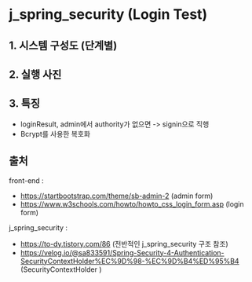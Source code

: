 # j_spring_security (Login Test)

## 1. 시스템 구성도 (단계별)
## 2. 실행 사진
## 3. 특징
 - loginResult, admin에서 authority가 없으면 -> signin으로 직행
 - Bcrypt를 사용한 복호화

## 출처

front-end : 
- https://startbootstrap.com/theme/sb-admin-2 (admin form)
- https://www.w3schools.com/howto/howto_css_login_form.asp (login form)

j_spring_security : 
- https://to-dy.tistory.com/86 (전반적인 j_spring_security 구조 참조)
- https://velog.io/@sa833591/Spring-Security-4-Authentication-SecurityContextHolder%EC%9D%98-%EC%9D%B4%ED%95%B4 (SecurityContextHolder )


 
